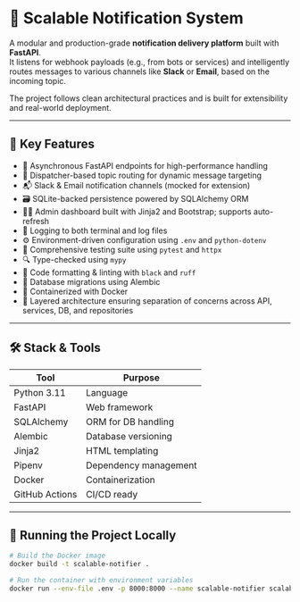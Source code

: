 # 📡 Scalable Notification System

A modular and production-grade **notification delivery platform** built with **FastAPI**.  
It listens for webhook payloads (e.g., from bots or services) and intelligently routes messages to various channels like **Slack** or **Email**, based on the incoming topic.

The project follows clean architectural practices and is built for extensibility and real-world deployment.

---

## 🔧 Key Features

- 🚀 Asynchronous FastAPI endpoints for high-performance handling  
- 🔀 Dispatcher-based topic routing for dynamic message targeting  
- 📬 Slack & Email notification channels (mocked for extension)  
- 🗃️ SQLite-backed persistence powered by SQLAlchemy ORM  
- 🧑‍💼 Admin dashboard built with Jinja2 and Bootstrap; supports auto-refresh  
- 📜 Logging to both terminal and log files  
- ⚙️ Environment-driven configuration using `.env` and `python-dotenv`  
- 🧪 Comprehensive testing suite using `pytest` and `httpx`  
- 🔍 Type-checked using `mypy`  
- 🧹 Code formatting & linting with `black` and `ruff`  
- 🧬 Database migrations using Alembic  
- 🐳 Containerized with Docker  
- 🧱 Layered architecture ensuring separation of concerns across API, services, DB, and repositories

---

## 🛠️ Stack & Tools

| Tool            | Purpose                     |
|-----------------|-----------------------------|
| Python 3.11      | Language                    |
| FastAPI          | Web framework               |
| SQLAlchemy       | ORM for DB handling         |
| Alembic          | Database versioning         |
| Jinja2           | HTML templating             |
| Pipenv           | Dependency management       |
| Docker           | Containerization            |
| GitHub Actions   | CI/CD ready                 |

---

## 🚀 Running the Project Locally

```bash
# Build the Docker image
docker build -t scalable-notifier .

# Run the container with environment variables
docker run --env-file .env -p 8000:8000 --name scalable-notifier scalable-notifier
```
